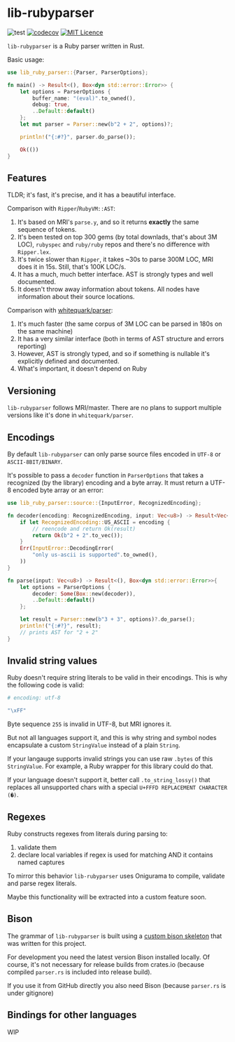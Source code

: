 # lib-rubyparser

![test](https://github.com/lib-rubyparser/lib-rubyparser/workflows/test/badge.svg?branch=master)
[![codecov](https://codecov.io/gh/lib-rubyparser/lib-rubyparser/branch/master/graph/badge.svg)](https://codecov.io/gh/lib-rubyparser/lib-rubyparser)
[![MIT Licence](https://badges.frapsoft.com/os/mit/mit.svg?v=103)](https://opensource.org/licenses/mit-license.php)


`lib-rubyparser` is a Ruby parser written in Rust.

Basic usage:

```rust
use lib_ruby_parser::{Parser, ParserOptions};

fn main() -> Result<(), Box<dyn std::error::Error>> {
    let options = ParserOptions {
        buffer_name: "(eval)".to_owned(),
        debug: true,
        ..Default::default()
    };
    let mut parser = Parser::new(b"2 + 2", options)?;

    println!("{:#?}", parser.do_parse());

    Ok(())
}
```

## Features

TLDR; it's fast, it's precise, and it has a beautiful interface.

Comparison with `Ripper`/`RubyVM::AST`:
1. It's based on MRI's `parse.y`, and so it returns **exactly** the same sequence of tokens.
2. It's been tested on top 300 gems (by total downlads, that's about 3M LOC), `rubyspec` and `ruby/ruby` repos and there's no difference with `Ripper.lex`.
3. It's twice slower than `Ripper`, it takes ~30s to parse 300M LOC, MRI does it in 15s. Still, that's 100K LOC/s.
4. It has a much, much better interface. AST is strongly types and well documented.
5. It doesn't throw away information about tokens. All nodes have information about their source locations.

Comparison with [whitequark/parser](https://github.com/whitequark/parser):
1. It's much faster (the same corpus of 3M LOC can be parsed in 180s on the same machine)
1. It has a very similar interface (both in terms of AST structure and errors reporting)
3. However, AST is strongly typed, and so if something is nullable it's explicitly defined and documented.
4. What's important, it doesn't depend on Ruby

## Versioning

`lib-rubyparser` follows MRI/master. There are no plans to support multiple versions like it's done in `whitequark/parser`.

## Encodings

By default `lib-rubyparser` can only parse source files encoded in `UTF-8` or `ASCII-8BIT/BINARY`.

It's possible to pass a `decoder` function in `ParserOptions` that takes a recognized (by the library) encoding and a byte array. It must return a UTF-8 encoded byte array or an error:

```rust
use lib_ruby_parser::source::{InputError, RecognizedEncoding};

fn decoder(encoding: RecognizedEncoding, input: Vec<u8>) -> Result<Vec<u8>, InputError> {
    if let RecognizedEncoding::US_ASCII = encoding {
        // reencode and return Ok(result)
        return Ok(b"2 + 2".to_vec());
    }
    Err(InputError::DecodingError(
        "only us-ascii is supported".to_owned(),
    ))
}

fn parse(input: Vec<u8>) -> Result<(), Box<dyn std::error::Error>>{
    let options = ParserOptions {
        decoder: Some(Box::new(decoder)),
        ..Default::default()
    };

    let result = Parser::new(b"3 + 3", options)?.do_parse();
    println!("{:#?}", result);
    // prints AST for "2 + 2"
}
```

## Invalid string values

Ruby doesn't require string literals to be valid in their encodings. This is why the following code is valid:

```ruby
# encoding: utf-8

"\xFF"
```

Byte sequence `255` is invalid in UTF-8, but MRI ignores it.

But not all languages support it, and this is why string and symbol nodes encapsulate a custom `StringValue` instead of a plain `String`.

If your langauge supports invalid strings you can use raw `.bytes` of this `StringValue`. For example, a Ruby wrapper for this library could do that.

If your language doesn't support it, better call `.to_string_lossy()` that replaces all unsupported chars with a special `U+FFFD REPLACEMENT CHARACTER (�)`.

## Regexes

Ruby constructs regexes from literals during parsing to:
1. validate them
2. declare local variables if regex is used for matching AND it contains named captures

To mirror this behavior `lib-rubyparser` uses Onigurama to compile, validate and parse regex literals.

Maybe this functionality will be extracted into a custom feature soon.

## Bison

The grammar of `lib-rubyparser` is built using a [custom bison skeleton](https://github.com/iliabylich/rust-bison-skeleton) that was written for this project.

For development you need the latest version Bison installed locally. Of course, it's not necessary for release builds from crates.io (because compiled `parser.rs` is included into release build).

If you use it from GitHub directly you also need Bison (because `parser.rs` is under gitignore)

## Bindings for other languages

WIP
